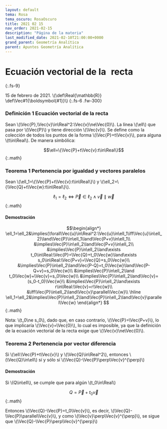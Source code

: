 ```yaml
---
layout: default
tema: Rosa
tema_oscuro: RosaOscuro
title: 2021 02 15 
nav_order: 2021-02-15
description: "Página de la materia"
last_modified_date: 2021-02-10T21:00:00+0000
grand_parent: Geometría Analítica
parent: Apuntes Geometría Analítica
---
```


# Ecuación vectorial de la&#x2000;<span class="deg-sitio deg-sitio-texto">recta</span>
{:.fs-9}

15 de febrero de 2021.
\\(\def\Real{\mathbb{R}} \def\Vec#1{\boldsymbol{#1}}\\)
{:.fs-6 .fw-300}

### Definición&nbsp;<span class="deg-sitio deg-sitio-texto">1</span> Ecuación vectorial de la recta

Sean \\(\Vec{P},\Vec{v}\in\Real^2:\Vec{v}\ne\Vec{0}\\). La línea \\(\ell\\) que pasa por \\(\Vec{P}\\) y tiene dirección \\(\Vec{v}\\). Se define como la colección de todos los puntos de la forma \\(\Vec{P}+t\Vec{v}\\), para alguna \\(t\in\Real\\). De manera simbólica:

$$\ell=\{\Vec{P}+t\Vec{v}:t\in\Real\}$${:.math}

### Teorema&nbsp;<span class="deg-sitio deg-sitio-texto">1</span> Pertenencia por igualdad y vectores paralelos

Sean \\(\ell_1=\\{\Vec{P}+t\Vec{v}:t\in\Real\\}\\) y \\(\ell_2=\\{\Vec{Q}+t\Vec{w}:t\in\Real\\}\\).

$$\ell_1=\ell_2\iff\Vec{P}\in\ell_2\land\Vec{v}\parallel\Vec{w}$${:.math}

#### Demostración

$$\begin{align*}
\ell_1=\ell_2&\implies(\forall\Vec{u}\in\Real^2:\Vec{u}\in\ell_1\iff\Vec{u}\in\ell_2)\land\Vec{P}\in\ell_1\land\Vec{P+v}\in\ell_1\\
&\implies\Vec{P}\in\ell_2\land\Vec{P+v}\in\ell_2\\
&\implies\Vec{P}\in\ell_2\land\exists t_0\in\Real:\Vec{P}=\Vec{Q}+t_0\Vec{w}\land\exists s_0\in\Real:\Vec{P+v}=\Vec{Q}+s_0\Vec{w}\\
&\implies\Vec{P}\in\ell_2\land\Vec{P-Q}=t_0\Vec{w}\land\Vec{P-Q+v}=s_0\Vec{w}\\
&\implies\Vec{P}\in\ell_2\land t_0\Vec{w}+\Vec{v}=s_0\Vec{w}\\
&\implies\Vec{P}\in\ell_2\land\Vec{v}=(s_0-t_0)\Vec{w}\\
&\implies\Vec{P}\in\ell_2\land\exists r\in\Real:\Vec{v}=r\Vec{w}\\
&\iff\Vec{P}\in\ell_2\land\Vec{v}\parallel\Vec{w}\\
\hline
\ell_1=\ell_2&\implies\Vec{P}\in\ell_2\land\Vec{P}\in\ell_2\land\Vec{v}\parallel\Vec{w}
\end{align*}
$${:.math}

Nota: \\(t_0\ne s_0\\), dado que, en caso contrario, \\(\Vec{P}=\Vec{P+v}\\), lo que implicaría \\(\Vec{v}=\Vec{0}\\), lo cual es imposible, ya que la definición de la ecuación vectorial de la recta exige que \\(\Vec{v}\ne\Vec{0}\\).

### Teorema&nbsp;<span class="deg-sitio deg-sitio-texto">2</span> Pertenencia por vector diferencia

Si \\(\ell:\Vec{P}+t\Vec{v}\\) y \\(\Vec{Q}\in\Real^2\\), entonces \\(\Vec{Q}\in\ell\\) sí y sólo sí \\(\Vec{Q}-\Vec{P}\perp\Vec{v}^{\perp}\\)

#### Demostración

Si \\(Q\in\ell\\), se cumple que para algún \\(t_0\in\Real\\)

$$Q=\Vec{P}+t_0\Vec{v}$${:.math}

Entonces \\(\Vec{Q}-\Vec{P}=t_0\Vec{v}\\), es decir, \\(\Vec{Q}-\Vec{P}\parallel\Vec{v}\\), y como \\(\Vec{v}\perp\\Vec{v}^{\perp}\\), se sigue que \\(\Vec{Q}-\Vec{P}\perp\\Vec{v}^{\perp}\\)